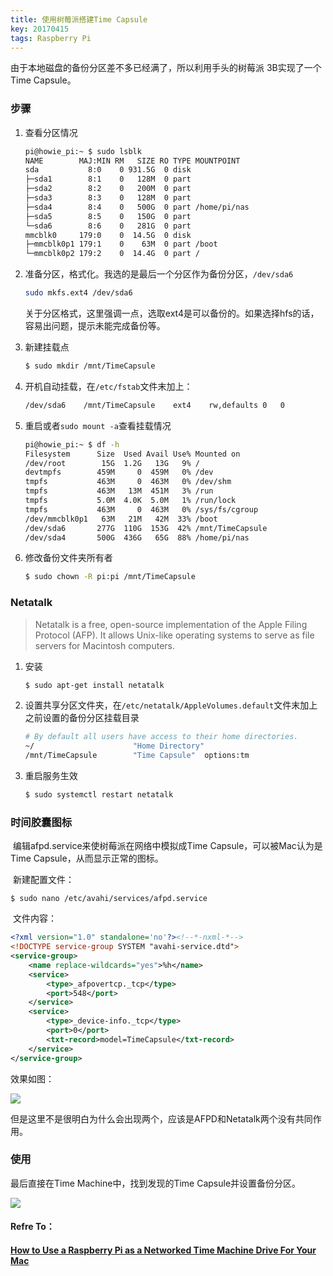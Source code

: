 ```yaml
---
title: 使用树莓派搭建Time Capsule
key: 20170415
tags: Raspberry Pi
---
```


由于本地磁盘的备份分区差不多已经满了，所以利用手头的树莓派 3B实现了一个Time Capsule。

<!--more-->

### 步骤

1. 查看分区情况

   ```sh
   pi@howie_pi:~ $ sudo lsblk
   NAME        MAJ:MIN RM   SIZE RO TYPE MOUNTPOINT
   sda           8:0    0 931.5G  0 disk
   ├─sda1        8:1    0   128M  0 part
   ├─sda2        8:2    0   200M  0 part
   ├─sda3        8:3    0   128M  0 part
   ├─sda4        8:4    0   500G  0 part /home/pi/nas
   ├─sda5        8:5    0   150G  0 part
   └─sda6        8:6    0   281G  0 part
   mmcblk0     179:0    0  14.5G  0 disk
   ├─mmcblk0p1 179:1    0    63M  0 part /boot
   └─mmcblk0p2 179:2    0  14.4G  0 part /
   ```


2. 准备分区，格式化。我选的是最后一个分区作为备份分区，`/dev/sda6`

   ```sh
   sudo mkfs.ext4 /dev/sda6
   ```

   ​关于分区格式，这里强调一点，选取ext4是可以备份的。如果选择hfs的话，容易出问题，提示未能完成备份等。

3. 新建挂载点

   ```sh
   $ sudo mkdir /mnt/TimeCapsule
   ```

4. 开机自动挂载，在`/etc/fstab`文件末加上：

   ```sh
   /dev/sda6	/mnt/TimeCapsule	ext4	rw,defaults	0	0
   ```

5. 重启或者`sudo mount -a`查看挂载情况

   ```sh
   pi@howie_pi:~ $ df -h
   Filesystem      Size  Used Avail Use% Mounted on
   /dev/root        15G  1.2G   13G   9% /
   devtmpfs        459M     0  459M   0% /dev
   tmpfs           463M     0  463M   0% /dev/shm
   tmpfs           463M   13M  451M   3% /run
   tmpfs           5.0M  4.0K  5.0M   1% /run/lock
   tmpfs           463M     0  463M   0% /sys/fs/cgroup
   /dev/mmcblk0p1   63M   21M   42M  33% /boot
   /dev/sda6       277G  110G  153G  42% /mnt/TimeCapsule
   /dev/sda4       500G  436G   65G  88% /home/pi/nas
   ```

6. 修改备份文件夹所有者

   ```sh
   $ sudo chown -R pi:pi /mnt/TimeCapsule
   ```

### Netatalk

>Netatalk is a free, open-source implementation of the Apple Filing Protocol (AFP). It allows Unix-like operating systems to serve as file servers for Macintosh computers.

1. 安装

   ```sh
   $ sudo apt-get install netatalk
   ```

2. 设置共享分区文件夹，在`/etc/netatalk/AppleVolumes.default`文件末加上之前设置的备份分区挂载目录

   ```sh
   # By default all users have access to their home directories.
   ~/                      "Home Directory"
   /mnt/TimeCapsule        "Time Capsule"  options:tm
   ```

3. 重启服务生效

   ```sh
   $ sudo systemctl restart netatalk
   ```

### 时间胶囊图标

​	编辑afpd.service来使树莓派在网络中模拟成Time Capsule，可以被Mac认为是Time Capsule，从而显示正常的图标。

​	新建配置文件：

```
$ sudo nano /etc/avahi/services/afpd.service
```

​	文件内容：

```xml
<?xml version="1.0" standalone='no'?><!--*-nxml-*-->
<!DOCTYPE service-group SYSTEM "avahi-service.dtd">
<service-group>
    <name replace-wildcards="yes">%h</name>
    <service>
        <type>_afpovertcp._tcp</type>
        <port>548</port>
    </service>
    <service>
        <type>_device-info._tcp</type>
        <port>0</port>
        <txt-record>model=TimeCapsule</txt-record>
    </service>
</service-group>
```

效果如图：

![](https://git.oschina.net/iLefter/PublicScreenshots/raw/master/time-capsule/result.png)

但是这里不是很明白为什么会出现两个，应该是AFPD和Netatalk两个没有共同作用。

### 使用

最后直接在Time Machine中，找到发现的Time Capsule并设置备份分区。

![](https://git.oschina.net/iLefter/PublicScreenshots/raw/master/time-capsule/set.png)



#### Refre To：

#### [How to Use a Raspberry Pi as a Networked Time Machine Drive For Your Mac](https://www.howtogeek.com/276468/how-to-use-a-raspberry-pi-as-a-networked-time-machine-drive-for-your-mac/)